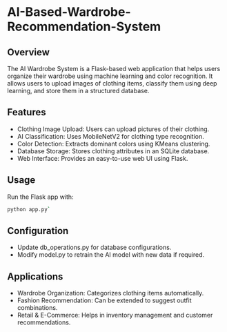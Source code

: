 # AI-Based-Wardrobe-Recommendation-System

## Overview
The AI Wardrobe System is a Flask-based web application that helps users organize their wardrobe using machine learning and color recognition. It allows users to upload images of clothing items, classify them using deep learning, and store them in a structured database.

## Features
- Clothing Image Upload: Users can upload pictures of their clothing.
- AI Classification: Uses MobileNetV2 for clothing type recognition.
- Color Detection: Extracts dominant colors using KMeans clustering.
- Database Storage: Stores clothing attributes in an SQLite database.
- Web Interface: Provides an easy-to-use web UI using Flask.

## Usage
Run the Flask app with:

```bash
python app.py`
```

## Configuration
- Update db_operations.py for database configurations.
- Modify model.py to retrain the AI model with new data if required.

## Applications
- Wardrobe Organization: Categorizes clothing items automatically.
- Fashion Recommendation: Can be extended to suggest outfit combinations.
- Retail & E-Commerce: Helps in inventory management and customer recommendations.
